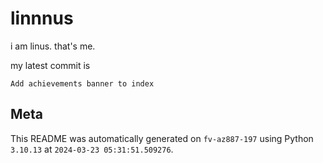 # linnnus

i am linus. that's me.

my latest commit is

```
Add achievements banner to index
```

## Meta

This README was automatically generated on `fv-az887-197` using Python
`3.10.13` at `2024-03-23 05:31:51.509276`.
